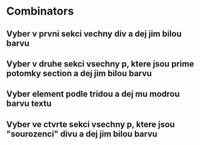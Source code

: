 # Combinators
## Vyber v prvni sekci vechny div a dej jim bilou barvu
## Vyber v druhe sekci vsechny p, ktere jsou prime potomky section a dej jim bilou barvu
## Vyber element podle tridou a dej mu modrou barvu textu
## Vyber ve ctvrte sekci vsechny p, ktere jsou "sourozenci" divu a dej jim bilou barvu

